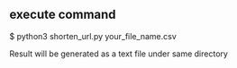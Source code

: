 ## execute command
$ python3 shorten_url.py your_file_name.csv

Result will be generated as a text file under same directory
